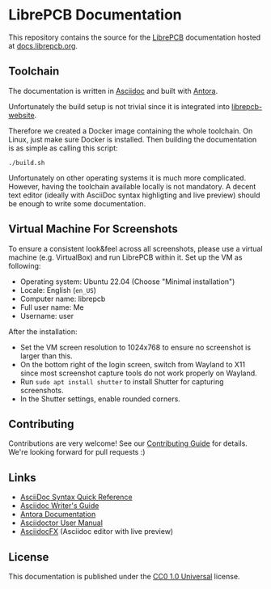 # LibrePCB Documentation

This repository contains the source for the [LibrePCB](http://librepcb.org)
documentation hosted at [docs.librepcb.org](https://docs.librepcb.org).

## Toolchain

The documentation is written in
[Asciidoc](https://asciidoctor.org/docs/what-is-asciidoc/)
and built with [Antora](https://antora.org/).

Unfortunately the build setup is not trivial since it is integrated into
[librepcb-website](https://github.com/LibrePCB/librepcb-website).

Therefore we created a Docker image containing the whole toolchain. On Linux,
just make sure Docker is installed. Then building the documentation is as
simple as calling this script:

    ./build.sh

Unfortunately on other operating systems it is much more complicated. However,
having the toolchain available locally is not mandatory. A decent text editor
(ideally with AsciiDoc syntax highligting and live preview) should be enough
to write some documentation.

## Virtual Machine For Screenshots

To ensure a consistent look&feel across all screenshots, please use a
virtual machine (e.g. VirtualBox) and run LibrePCB within it. Set up
the VM as following:

- Operating system: Ubuntu 22.04 (Choose "Minimal installation")
- Locale: English (`en_US`)
- Computer name: librepcb
- Full user name: Me
- Username: user

After the installation:

- Set the VM screen resolution to 1024x768 to ensure no screenshot is larger
  than this.
- On the bottom right of the login screen, switch from Wayland to X11 since
  most screenshot capture tools do not work properly on Wayland.
- Run `sudo apt install shutter` to install Shutter for capturing screenshots.
- In the Shutter settings, enable rounded corners.

## Contributing

Contributions are very welcome! See our [Contributing Guide](CONTRIBUTING.md)
for details. We're looking forward for pull requests :)

## Links

- [AsciiDoc Syntax Quick Reference](https://asciidoctor.org/docs/asciidoc-syntax-quick-reference/)
- [Asciidoc Writer's Guide](https://asciidoctor.org/docs/asciidoc-writers-guide/)
- [Antora Documentation](https://docs.antora.org/antora/latest/)
- [Asciidoctor User Manual](https://asciidoctor.org/docs/user-manual/)
- [AsciidocFX](https://www.asciidocfx.com/) (Asciidoc editor with live preview)

## License

This documentation is published under the
[CC0 1.0 Universal](https://creativecommons.org/publicdomain/zero/1.0/legalcode)
license.
